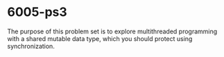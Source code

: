 # 6005-ps3
The purpose of this problem set is to explore multithreaded programming with a shared mutable data type, which you should protect using synchronization.
